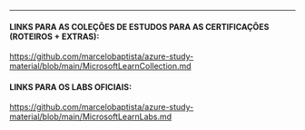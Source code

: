 ---------------------------------------------------------------------------------------------

#### LINKS PARA AS COLEÇÕES DE ESTUDOS PARA AS CERTIFICAÇÕES (ROTEIROS + EXTRAS):

https://github.com/marcelobaptista/azure-study-material/blob/main/MicrosoftLearnCollection.md

#### LINKS PARA OS LABS OFICIAIS:

https://github.com/marcelobaptista/azure-study-material/blob/main/MicrosoftLearnLabs.md
